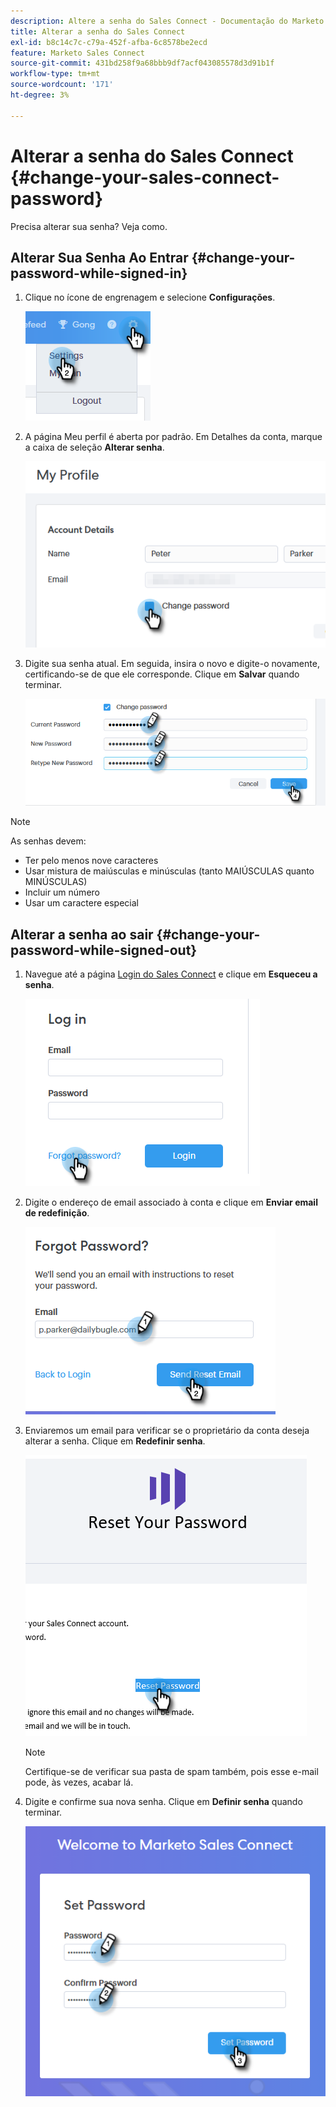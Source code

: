 ```yaml
---
description: Altere a senha do Sales Connect - Documentação do Marketo - Documentação do produto
title: Alterar a senha do Sales Connect
exl-id: b8c14c7c-c79a-452f-afba-6c8578be2ecd
feature: Marketo Sales Connect
source-git-commit: 431bd258f9a68bbb9df7acf043085578d3d91b1f
workflow-type: tm+mt
source-wordcount: '171'
ht-degree: 3%

---
```


# Alterar a senha do Sales Connect {#change-your-sales-connect-password}

Precisa alterar sua senha? Veja como.

## Alterar Sua Senha Ao Entrar {#change-your-password-while-signed-in}

1. Clique no ícone de engrenagem e selecione **Configurações**.

   ![](assets/change-your-sales-connect-password-1.png)

1. A página Meu perfil é aberta por padrão. Em Detalhes da conta, marque a caixa de seleção **Alterar senha**.

   ![](assets/change-your-sales-connect-password-2.png)

1. Digite sua senha atual. Em seguida, insira o novo e digite-o novamente, certificando-se de que ele corresponde. Clique em **Salvar** quando terminar.

   ![](assets/change-your-sales-connect-password-3.png)

>[!NOTE]
>
>As senhas devem:
>
>* Ter pelo menos nove caracteres
>* Usar mistura de maiúsculas e minúsculas (tanto MAIÚSCULAS quanto MINÚSCULAS)
>* Incluir um número
>* Usar um caractere especial

## Alterar a senha ao sair {#change-your-password-while-signed-out}

1. Navegue até a página [Login do Sales Connect](https://toutapp.com/login) e clique em **Esqueceu a senha**.

   ![](assets/change-your-sales-connect-password-4.png)

1. Digite o endereço de email associado à conta e clique em **Enviar email de redefinição**.

   ![](assets/change-your-sales-connect-password-5.png)

1. Enviaremos um email para verificar se o proprietário da conta deseja alterar a senha. Clique em **Redefinir senha**.

   ![](assets/change-your-sales-connect-password-6.png)

   >[!NOTE]
   >
   >Certifique-se de verificar sua pasta de spam também, pois esse e-mail pode, às vezes, acabar lá.

1. Digite e confirme sua nova senha. Clique em **Definir senha** quando terminar.

   ![](assets/change-your-sales-connect-password-7.png)
